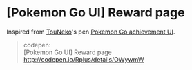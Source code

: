 # [Pokemon Go UI] Reward page

Inspired from [TouNeko](http://codepen.io/touneko)'s pen [Pokemon Go achievement UI](http://codepen.io/touneko/pen/egpWre).

> codepen:  
> [Pokemon Go UI] Reward page
> http://codepen.io/Rplus/details/OWywmW
